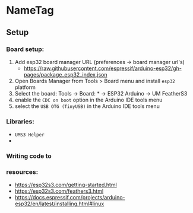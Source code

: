 # NameTag

## Setup

### Board setup:

 1. Add esp32 board manager URL (preferences -> board manager url's)
 	- https://raw.githubusercontent.com/espressif/arduino-esp32/gh-pages/package_esp32_index.json
 2. Open Boards Manager from Tools > Board menu and install `esp32` platform
 3. Select the board: Tools -> Board: * -> ESP32 Arduino -> UM FeatherS3
 4. enable the `CDC on boot` option in the Arduino IDE tools menu
 5. select the `USB OTG (TinyUSB)` in the Arduino IDE tools menu

### Libraries:

 - `UMS3 Helper`
 - 

### Writing code to 

### resources:
	
 - https://esp32s3.com/getting-started.html
 - https://esp32s3.com/feathers3.html
 - https://docs.espressif.com/projects/arduino-esp32/en/latest/installing.html#linux
 
